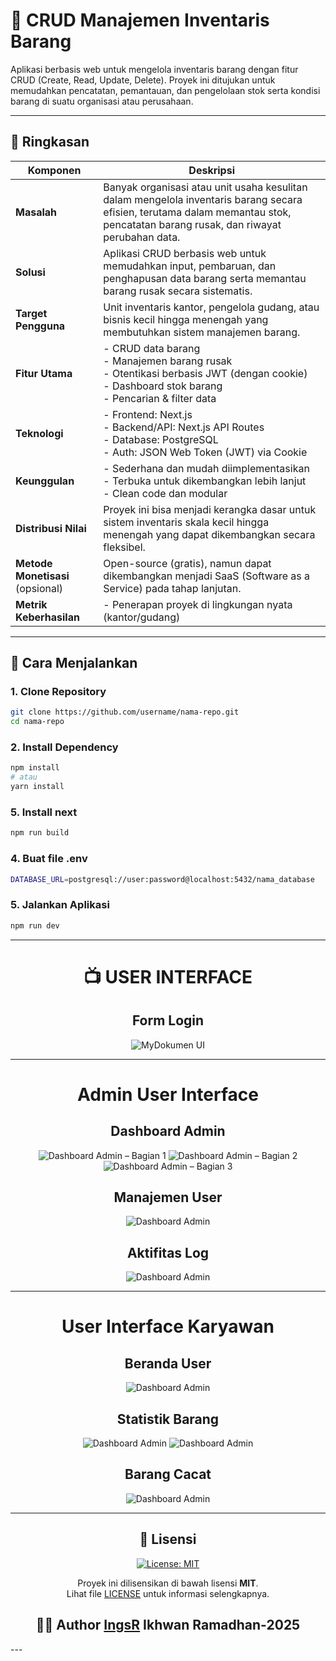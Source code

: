 # 🧾 CRUD Manajemen Inventaris Barang

Aplikasi berbasis web untuk mengelola inventaris barang dengan fitur CRUD (Create, Read, Update, Delete). Proyek ini ditujukan untuk memudahkan pencatatan, pemantauan, dan pengelolaan stok serta kondisi barang di suatu organisasi atau perusahaan.

---

## 🧠 Ringkasan 

| Komponen         | Deskripsi |
|------------------|-----------|
| **Masalah**      | Banyak organisasi atau unit usaha kesulitan dalam mengelola inventaris barang secara efisien, terutama dalam memantau stok, pencatatan barang rusak, dan riwayat perubahan data. |
| **Solusi**       | Aplikasi CRUD berbasis web untuk memudahkan input, pembaruan, dan penghapusan data barang serta memantau barang rusak secara sistematis. |
| **Target Pengguna** | Unit inventaris kantor, pengelola gudang, atau bisnis kecil hingga menengah yang membutuhkan sistem manajemen barang. |
| **Fitur Utama**  | - CRUD data barang  <br> - Manajemen barang rusak <br> - Otentikasi berbasis JWT (dengan cookie) <br> - Dashboard stok barang <br> - Pencarian & filter data |
| **Teknologi**    | - Frontend: Next.js <br> - Backend/API: Next.js API Routes <br> - Database: PostgreSQL <br> - Auth: JSON Web Token (JWT) via Cookie |
| **Keunggulan**   | - Sederhana dan mudah diimplementasikan <br> - Terbuka untuk dikembangkan lebih lanjut <br> - Clean code dan modular |
| **Distribusi Nilai** | Proyek ini bisa menjadi kerangka dasar untuk sistem inventaris skala kecil hingga menengah yang dapat dikembangkan secara fleksibel. |
| **Metode Monetisasi** (opsional) | Open-source (gratis), namun dapat dikembangkan menjadi SaaS (Software as a Service) pada tahap lanjutan. |
| **Metrik Keberhasilan** | - Penerapan proyek di lingkungan nyata (kantor/gudang) |

---

## 🚀 Cara Menjalankan

### 1. Clone Repository
```bash
git clone https://github.com/username/nama-repo.git
cd nama-repo
```

### 2. Install Dependency
```bash
npm install
# atau
yarn install
```

### 5. Install next
```bash
npm run build
```

### 4. Buat file .env
```bash
DATABASE_URL=postgresql://user:password@localhost:5432/nama_database
```

### 5. Jalankan Aplikasi
```bash
npm run dev
```
---

<div align="center">
  <h1> 📺 USER INTERFACE</h1>
<h2 align="center"><strong>Form Login</strong></h2>

![MyDokumen UI](./Ui_Preview/FormLogin.png)

---

<h1 align="center"><strong>Admin User Interface</strong></h1>
<h2 align="center"><strong>Dashboard Admin</strong></h2>

![Dashboard Admin – Bagian 1](./Ui_Preview/dasboard_admin1.png)
![Dashboard Admin – Bagian 2](./Ui_Preview/dasboard-admin2.png)
![Dashboard Admin – Bagian 3](./Ui_Preview/dasboard-admin3.png)


<h2 align="center"><strong>Manajemen User</strong></h2>

![Dashboard Admin](./Ui_Preview/manajmen-user.png)

<h2 align="center"><strong>Aktifitas Log</strong></h2>

![Dashboard Admin](./Ui_Preview/log-aktifitas.png)

---

<h1 align="center"><strong>User Interface Karyawan</strong></h1>
<h2 align="center"><strong>Beranda User</strong></h2>

![Dashboard Admin](./Ui_Preview/Beranda-user.png)

<h2 align="center"><strong>Statistik Barang</strong></h2>

![Dashboard Admin](./Ui_Preview/statistik-user.png)
![Dashboard Admin](./Ui_Preview/statistik-user2.png)

<h2 align="center"><strong>Barang Cacat</strong></h2>

![Dashboard Admin](./Ui_Preview/brg-cacat.png)


---

## 📝 Lisensi
<div align="center">
  <a href="./LICENSE">
    <img src="https://img.shields.io/badge/License-MIT-blue.svg" alt="License: MIT" />
  </a>
  
  Proyek ini dilisensikan di bawah lisensi **MIT**.  
  Lihat file [LICENSE](./LICENSE) untuk informasi selengkapnya.
</div>

## 👨‍💻 Author [IngsR](https://github.com/IngsR) Ikhwan Ramadhan-2025

</div>
---
